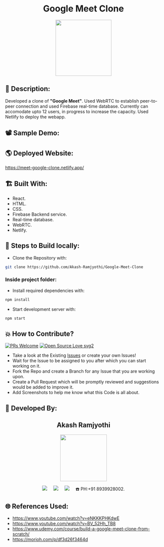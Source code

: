 <h1 align="center">Google Meet Clone</h1>

<p align="center">
<img src="https://user-images.githubusercontent.com/54114888/126887023-843625d3-fa17-4c77-a70d-cc5b27d4ac38.png" width="180" height="180">
</p>

## 📜 Description:
Developed a clone of **"Google Meet"**. Used WebRTC to establish peer-to-peer connection and used Firebase real-time database. Currently can accomodate upto 12 users, in progress to increase the capacity. Used Netlify to deploy the webapp. 

## 📽 Sample Demo:


## 🌎 Deployed Website:
https://meet-google-clone.netlify.app/

## 🏗 Built With:
 - React.
 - HTML.
 - CSS.
 - Firebase Backend service.
 - Real-time database.
 - WebRTC.
 - Netlify.

## 🧪 Steps to Build locally:
- Clone the Repository with:  
```bash 
git clone https://github.com/Akash-Ramjyothi/Google-Meet-Clone
```
### Inside project folder:
- Install required dependencies with: 
```bash
npm install
```
- Start development server with: 
```bash
npm start
```

## 💥 How to Contribute?

[![PRs Welcome](https://img.shields.io/badge/PRs-welcome-brightgreen.svg?style=flat-square)](http://makeapullrequest.com)
[![Open Source Love svg2](https://badges.frapsoft.com/os/v2/open-source.svg?v=103)](https://github.com/ellerbrock/open-source-badges/) 

- Take a look at the Existing [Issues](https://github.com/Akash-Ramjyothi/Google-Meet-Clone/issues) or create your own Issues!
- Wait for the Issue to be assigned to you after which you can start working on it.
- Fork the Repo and create a Branch for any Issue that you are working upon.
- Create a Pull Request which will be promptly reviewed and suggestions would be added to improve it.
- Add Screenshots to help me know what this Code is all about.

## 👦 Developed By:
<h2 align="center">Akash Ramjyothi</h2>
<p align="center">
  <a href="https://github.com/Akash-Ramjyothi"><img src="https://avatars.githubusercontent.com/u/54114888?v=4" width=150px height=150px /></a> 
    
<p align="center">
  <a target="_blank"href="https://www.linkedin.com/in/akash-ramjyothi/"><img src="https://img.shields.io/badge/linkedin-%230077B5.svg?&style=for-the-badge&logo=linkedin&logoColor=white" /></a>&nbsp;&nbsp;&nbsp;&nbsp;
  <a href="mailto:akash.ramjyothi@gmail.com?subject=Hello%20Akash,%20From%20Github"><img src="https://img.shields.io/badge/gmail-%23D14836.svg?&style=for-the-badge&logo=gmail&logoColor=white" /></a>&nbsp;&nbsp;&nbsp;&nbsp;
  <a href="https://www.instagram.com/akash.ramjyothi/"><img src="https://img.shields.io/badge/instagram-%23D14836.svg?&style=for-the-badge&logo=instagram&logoColor=pink" /></a>&nbsp;&nbsp;&nbsp;&nbsp;
  ☎️ PH:+91 8939928002.
</p>

## 🌐 References Used:
- https://www.youtube.com/watch?v=eNKKKPHKdwE
- https://www.youtube.com/watch?v=BV_52Hh_TB8
- https://www.udemy.com/course/build-a-google-meet-clone-from-scratch/
- https://morioh.com/p/df3d26f3464d
